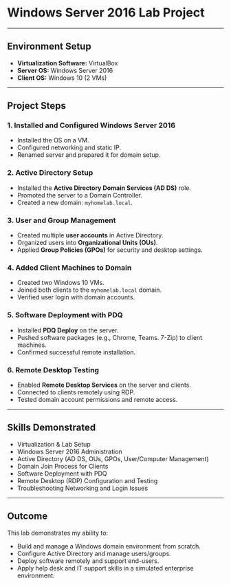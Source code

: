 # Windows Server 2016 Lab Project

---

## Environment Setup
- **Virtualization Software:** VirtualBox
- **Server OS:** Windows Server 2016
- **Client OS:** Windows 10 (2 VMs)

---

## Project Steps

### 1. Installed and Configured Windows Server 2016
- Installed the OS on a VM.
- Configured networking and static IP.
- Renamed server and prepared it for domain setup.

### 2. Active Directory Setup
- Installed the **Active Directory Domain Services (AD DS)** role.
- Promoted the server to a Domain Controller.
- Created a new domain: `myhomelab.local`.

### 3. User and Group Management
- Created multiple **user accounts** in Active Directory.
- Organized users into **Organizational Units (OUs)**.
- Applied **Group Policies (GPOs)** for security and desktop settings.

### 4. Added Client Machines to Domain
- Created two Windows 10 VMs.
- Joined both clients to the `myhomelab.local` domain.
- Verified user login with domain accounts.

### 5. Software Deployment with PDQ
- Installed **PDQ Deploy** on the server.
- Pushed software packages (e.g., Chrome, Teams. 7-Zip) to client machines.
- Confirmed successful remote installation.

### 6. Remote Desktop Testing
- Enabled **Remote Desktop Services** on the server and clients.
- Connected to clients remotely using RDP.
- Tested domain account permissions and remote access.

---

## Skills Demonstrated
- Virtualization & Lab Setup
- Windows Server 2016 Administration
- Active Directory (AD DS, OUs, GPOs, User/Computer Management)
- Domain Join Process for Clients
- Software Deployment with PDQ
- Remote Desktop (RDP) Configuration and Testing
- Troubleshooting Networking and Login Issues

---

## Outcome
This lab demonstrates my ability to:
- Build and manage a Windows domain environment from scratch.
- Configure Active Directory and manage users/groups.
- Deploy software remotely and support end-users.
- Apply help desk and IT support skills in a simulated enterprise environment.

